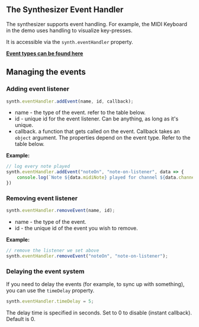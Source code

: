 ## The Synthesizer Event Handler

The synthesizer supports event handling.
 For example, the MIDI Keyboard in the demo uses handling to visualize key-presses.

It is accessible via the `synth.eventHandler` property.

**[Event types can be found here](https://spessasus.github.io/spessasynth_core/spessa-synth-processor/event-types/)**


## Managing the events
### Adding event listener

```js
synth.eventHandler.addEvent(name, id, callback);
```

- name - the type of the event. refer to the table below.
- id - unique id for the event listener. Can be anything, as long as it's unique.
- callback.
a function that gets called on the event.
Callback takes an `object` argument.
The properties depend on the
  event type.
  Refer to the table below.

**Example:**

```js
// log every note played
synth.eventHandler.addEvent("noteOn", "note-on-listener", data => {
    console.log(`Note ${data.midiNote} played for channel ${data.channel} with velocity ${data.velocity}.`)
})
```

### Removing event listener

```js
synth.eventHandler.removeEvent(name, id);
```

- name - the type of the event.
- id - the unique id of the event you wish to remove.

**Example:**

```js
// remove the listener we set above
synth.eventHandler.removeEvent("noteOn", "note-on-listener");
```

### Delaying the event system
If you need to delay the events (for example, to sync up with something),
you can use the `timeDelay` property.

```js
synth.eventHandler.timeDelay = 5;
```

The delay time is specified in seconds. Set to 0 to disable (instant callback). Default is 0.
